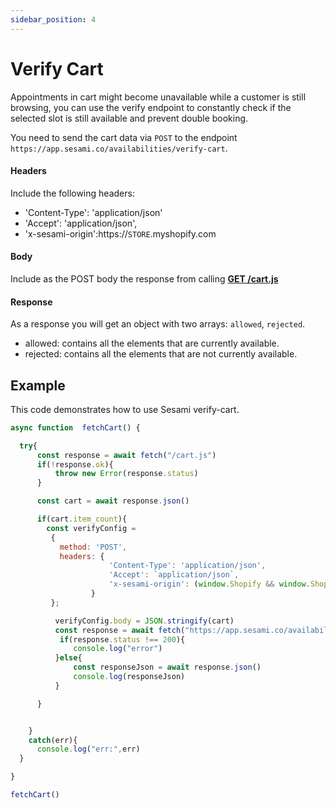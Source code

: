 ```yaml
---
sidebar_position: 4
---
```


# Verify Cart

Appointments in cart might become unavailable while a customer is still browsing, you can use the verify endpoint to constantly check if the selected slot is still available and prevent double booking.

You need to send the cart data via `POST` to the endpoint `https://app.sesami.co/availabilities/verify-cart`.

#### Headers
Include the following headers:
  - 'Content-Type': 'application/json'
  - 'Accept': 'application/json',
  - 'x-sesami-origin':https://`STORE`.myshopify.com


#### Body
Include as the POST body the response from calling [**GET /cart.js**](https://shopify.dev/api/ajax/reference/cart#get-cart-js)


#### Response
As a response you will get an object with two arrays: `allowed`, `rejected`.
- allowed: contains all the elements that  are currently available.
- rejected: contains all the elements that  are not currently available.




## Example
This code demonstrates how to use Sesami verify-cart. 


```js
async function  fetchCart() {

  try{
      const response = await fetch("/cart.js")
      if(!response.ok){
          throw new Error(response.status)
      }

      const cart = await response.json()

      if(cart.item_count){
        const verifyConfig = 
         {
           method: 'POST',
           headers: {
                      'Content-Type': 'application/json',
                      'Accept': `application/json`, 
                      'x-sesami-origin': (window.Shopify && window.Shopify.shop && 'https://'+window.Shopify.shop) || (window.location && window.location.origin) 
                  }
         };

          verifyConfig.body = JSON.stringify(cart)
          const response = await fetch("https://app.sesami.co/availabilities/verify-cart",verifyConfig);
           if(response.status !== 200){
              console.log("error")    
          }else{
              const responseJson = await response.json()              
              console.log(responseJson)   
          }

      }


    }
    catch(err){
      console.log("err:",err)
  } 

}

fetchCart()
```